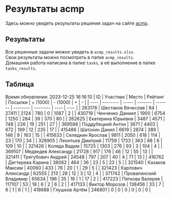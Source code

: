 # Результаты acmp
Здесь можно увидеть результаты решения задач на сайте [acmp](https://acmp.ru). 

## Результаты
Все решенные задачи можно увидеть в `acmp_results.xlsx`.   
Свои результаты можно посмотреть в папке `acmp_results`.  
Домашняя работа написана в папке `tasks`, а её выполнение в папке `tasks_results`.

## Таблица
Время обновления: 2023-12-25 16:16:10
| ID   | Участник | Место | Рейтинг | Посылки | + (1000) | - (1000) | +    | -    |
| ---- | -------- | ----- | ------- | ------- | -------- | -------- | ---- | ---- |
| 263178 | Шестаков Вячеслав | 64 | 27411 | 2124 | 780 | 0 | 1087 | 2 |
| 430719 | Ченченко Даниил | 1900 | 6754 | 1250 | 284 | 39 | 370 | 80 |
| 262625 | Екатерина Юрьевна | 3487 | 4571 | 748 | 226 | 19 | 251 | 27 |
| 369588 | Поддубецкий Антон | 3671 | 4403 | 672 | 199 | 12 | 235 | 17 |
| 415486 | Шатохин Данил | 6619 | 2874 | 389 | 146 | 9 | 163 | 15 |
| 415633 | Селедкин Ярослав | 9811 | 2050 | 618 | 114 | 23 | 170 | 34 |
| 328905 | Леонтьев Дмитрий | 11759 | 1733 | 363 | 88 | 6 | 109 | 10 |
| 321426 | Коляда Вадим | 15725 | 1303 | 276 | 93 | 3 | 104 | 4 |
| 369107 | Медведев Александр | 21728 | 917 | 176 | 46 | 12 | 55 | 13 |
| 321411 | Трегубович Андрей | 24548 | 797 | 207 | 40 | 4 | 71 | 13 |
| 416762 | Дегтерева Карина | 38082 | 464 | 36 | 23 | 5 | 23 | 5 |
| 321540 | Казаков Максим | 40060 | 433 | 76 | 20 | 1 | 29 | 5 |
| 321423 | Карпович Александр | 62555 | 213 | 28 | 12 | 3 | 12 | 4 |
| 371742 | Провалинский Владимир | 65634 | 196 | 35 | 16 | 1 | 17 | 2 |
| 417223 | Пяткова Валерия | 117107 | 53 | 18 | 6 | 2 | 6 | 2 |
| 417133 | Виктор Морозов | 138456 | 33 | 7 | 6 | 1 | 6 | 1 |
| 418688 | Глушков Артём | 246801 | 0 | 0 | 0 | 0 | 0 | 0 |
